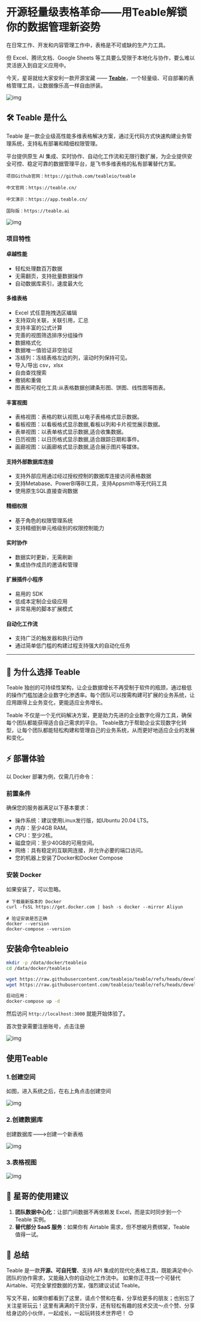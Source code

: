 # 开源轻量级表格革命——用Teable解锁你的数据管理新姿势



在日常工作、开发和内容管理工作中，表格是不可或缺的生产力工具。  

但 Excel、腾讯文档、Google Sheets 等工具要么受限于本地化与协作，要么难以灵活嵌入到自定义应用中。  

今天，星哥就给大家安利一款开源宝藏 —— **[Teable](https://github.com/teableio/teable)**，一个轻量级、可自部署的表格管理工具，让数据像乐高一样自由拼装。

![img](https://imgoss.xgss.net/picgo-tx2025/QQ_1755531016398.png?tx)



## 🛠 Teable 是什么

Teable 是一款企业级高性能多维表格解决方案，通过无代码方式快速构建业务管理系统，支持私有部署和精细权限管理。

平台提供原生 AI 集成、实时协作、自动化工作流和无限行数扩展，为企业提供安全可控、稳定可靠的数据管理平台，是飞书多维表格的私有部署替代方案。

```
项目Github官网：https://github.com/teableio/teable

中文官网：https://teable.cn/

中文演示：https://app.teable.cn/

国际版：https://teable.ai

```

![img](https://imgoss.xgss.net/picgo-tx2025/QQ_1755530465586.png?tx)



### 项目特性

#### 卓越性能

- 轻松处理数百万数据
- 无需翻页，支持批量数据操作
- 自动数据库索引，速度最大化

#### 多维表格

- Excel 式任意拖拽选区编辑
- 支持双向关联，关联引用，汇总
- 支持丰富的公式计算
- 完善的视图筛选排序分组操作
- 数据格式化
- 数据唯一值验证非空验证
- 冻结列：冻结表格左边的列，滚动时列保持可见。
- 导入/导出 csv，xlsx
- 自由查找搜索
- 撤销和重做
- 图表和可视化工具:从表格数据创建条形图、饼图、线性图等图表。

#### 丰富视图

- 表格视图：表格的默认视图,以电子表格格式显示数据。
- 看板视图：以看板格式显示数据,看板以列和卡片视觉展示数据。
- 表单视图：以表单格式显示数据,适合收集数据。
- 日历视图：以日历格式显示数据,适合跟踪日期和事件。
- 画廊视图：以画廊格式显示数据,适合展示图片等媒体。

#### 支持外部数据库连接

- 支持外部应用通过经过授权控制的数据库连接访问表格数据
- 支持Metabase、PowerBI等BI工具，支持Appsmith等无代码工具
- 使用原生SQL直接查询数据

#### 精细权限

- 基于角色的权限管理系统
- 支持精细到单元格级别的权限控制能力

####  实时协作

- 数据实时更新，无需刷新
- 集成协作成员的邀请和管理

#### 扩展插件小程序

- 易用的 SDK
- 低成本定制企业级应用
- 非常易用的脚本扩展模式

#### 自动化工作流

- 支持广泛的触发器和执行动作
- 通过简单低门槛的构建过程支持强大的自动化任务

---

## 🚀 为什么选择 Teable

Teable 独创的可持续性架构，让企业数据增长不再受制于软件的瓶颈，通过极低的操作门槛加速企业数字化渗透率。每个团队可以按需构建可扩展的业务系统，让应用跟得上业务变化，更能适应业务增长。

Teable 不仅是一个无代码解决方案，更是助力先进的企业数字化得力工具，确保每个团队都能获得适合自己需求的平台。 Teable致力于帮助企业实现数字化转型，让每个团队都能轻松构建和管理自己的业务系统，从而更好地适应企业的发展和变化。



## ⚡ 部署体验

以 Docker 部署为例，仅需几行命令：

### 前置条件

确保您的服务器满足以下基本要求：

- 操作系统：建议使用Linux发行版，如Ubuntu 20.04 LTS。
- 内存：至少4GB RAM。
- CPU：至少2核。
- 磁盘空间：至少40GB的可用空间。
- 网络：具有稳定的互联网连接，并允许必要的端口访问。
- 您的机器上安装了Docker和Docker Compose

### 安装 Docker

如果安装了，可以忽略。

```
# 下载最新版本的 Docker
curl -fsSL https://get.docker.com | bash -s docker --mirror Aliyun

# 验证安装是否正确
docker --version
docker-compose --version
```

## 安装命令teableio

```bash
mkdir -p /data/docker/teableio
cd /data/docker/teableio

wget https://raw.githubusercontent.com/teableio/teable/refs/heads/develop/dockers/examples/standalone/.env
wget https://raw.githubusercontent.com/teableio/teable/refs/heads/develop/dockers/examples/standalone/docker-compose.yaml

启动应用：
docker-compose up -d
```

然后访问 `http://localhost:3000` 就能开始体验了。

首次登录需要注册账号，点击注册

![img](https://imgoss.xgss.net/picgo-tx2025/QQ_1755517065602.png?tx)

## 使用Teable

### 1.创建空间

如图，进入系统之后，在右上角点击创建空间

![img](https://imgoss.xgss.net/picgo-tx2025/QQ_1755530577414.png?tx)

### 2.创建数据库

创建数据库--->创建一个新表格

![img](https://imgoss.xgss.net/picgo-tx2025/QQ_1755530658939.png?tx)

### 3.表格视图

![img](https://imgoss.xgss.net/picgo-tx2025/QQ_1755530717616.png?tx)



## 🌟 星哥的使用建议

1. **团队数据中心化**：让部门间数据不再依赖发 Excel，而是实时同步到一个 Teable 实例。
2. **替代部分 SaaS 服务**：如果你有 Airtable 需求，但不想被月费绑架，Teable 值得一试。



## 📌 总结

Teable 是一款**开源、可自托管**、支持 API 集成的现代化表格工具，既能满足中小团队的协作需求，又能融入你的自动化工作流中。 如果你正寻找一个可替代 Airtable、可完全掌控数据的方案，强烈建议试试 Teable。

写文不易，如果你都看到了这里，请点个赞和在看，分享给更多的朋友；也别忘了关注星哥玩云！这里有满满的干货分享，还有轻松有趣的技术交流～点个赞、分享给身边的小伙伴，一起成长，一起玩转技术世界吧！ 😊



